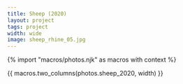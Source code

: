 ```yaml
---
title: Sheep (2020)
layout: project
tags: project
width: wide
image: sheep_rhine_05.jpg
---
```


{% import "macros/photos.njk" as macros with context %}

{{ macros.two_columns(photos.sheep_2020, width) }}
